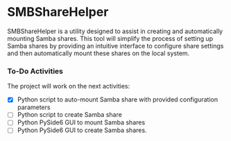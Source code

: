 # SMBShareHelper

 SMBShareHelper is a utility designed to assist in creating and automatically mounting Samba shares. This tool will simplify the process of setting up Samba shares by providing an intuitive interface to configure share settings and then automatically mount these shares on the local system.
### To-Do Activities

The project will work on the next activities:
- [x] Python script to auto-mount Samba share with provided configuration parameters
- [ ] Python script to create Samba share
- [ ] Python PySide6 GUI to mount Samba shares
- [ ] Python PySide6 GUI to create Samba shares.

